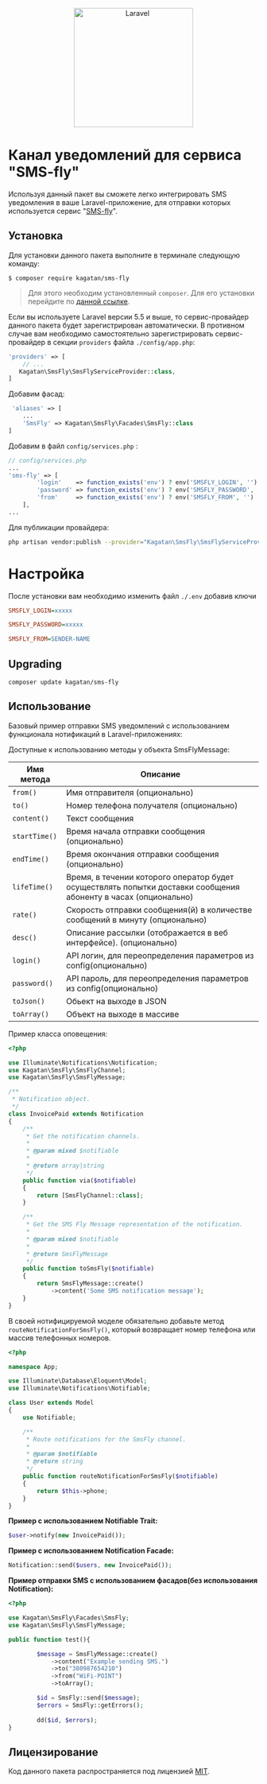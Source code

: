<p align="center">
  <img src="https://laravel.com/assets/img/components/logo-laravel.svg" alt="Laravel" width="240" />
</p>

# Канал уведомлений для сервиса "SMS-fly"

Используя данный пакет вы сможете легко интегрировать SMS уведомления в ваше Laravel-приложение, для отправки которых используется сервис "[SMS-fly][sms-fly_home]".

## Установка

Для установки данного пакета выполните в терминале следующую команду:

```shell
$ composer require kagatan/sms-fly
```

> Для этого необходим установленный `composer`. Для его установки перейдите по [данной ссылке][getcomposer].


Если вы используете Laravel версии 5.5 и выше, то сервис-провайдер данного пакета будет зарегистрирован автоматически. В противном случае вам необходимо самостоятельно зарегистрировать сервис-провайдер в секции `providers` файла `./config/app.php`:

```php
'providers' => [
    // ...
   Kagatan\SmsFly\SmsFlyServiceProvider::class,
]
```

Добавим фасад:

```php
 'aliases' => [
    ...
    'SmsFly' => Kagatan\SmsFly\Facades\SmsFly::class
]
```

Добавим в файл  `config/services.php` :
```php
// config/services.php
...
'sms-fly' => [
        'login'    => function_exists('env') ? env('SMSFLY_LOGIN', '') : '',
        'password' => function_exists('env') ? env('SMSFLY_PASSWORD', '') : '',
        'from'     => function_exists('env') ? env('SMSFLY_FROM', '') : '',
    ],
...
```

Для публикации провайдера:
```bash
php artisan vendor:publish --provider="Kagatan\SmsFly\SmsFlyServiceProvider"
```

# Настройка
После установки вам необходимо изменить файл `./.env` добавив ключи

```ini
SMSFLY_LOGIN=xxxxx

SMSFLY_PASSWORD=xxxxx

SMSFLY_FROM=SENDER-NAME
```
 

## Upgrading
 
```
composer update kagatan/sms-fly
```
 
## Использование

Базовый пример отправки SMS уведомлений с использованием функционала нотификаций в Laravel-приложениях:


Доступные к использованию методы у объекта SmsFlyMessage:

Имя метода   | Описание
------------ | --------
`from()`     | Имя отправителя (опционально)
`to()`       | Номер телефона получателя (опционально)
`content()`  | Текст сообщения
`startTime()`| Время начала отправки сообщения (опционально)
`endTime()`  | Время окончания отправки сообщения (опционально)
`lifeTime()` | Время, в течении которого оператор будет осуществлять попытки доставки сообщения абоненту в часах (опционально)
`rate()`     | Скорость отправки сообщения(й) в количестве сообщений в минуту (опционально)
`desc()`     | Описание рассылки (отображается в веб интерфейсе). (опционально)
`login()`    | API логин, для переопределения параметров из config(опционально)
`password()` | API пароль, для переопределения параметров из config(опционально)
`toJson()`   | Обьект на выходе в JSON
`toArray()`  | Объект на выходе в массиве



Пример класса оповещения:

```php
<?php

use Illuminate\Notifications\Notification;
use Kagatan\SmsFly\SmsFlyChannel;
use Kagatan\SmsFly\SmsFlyMessage;

/**
 * Notification object.
 */
class InvoicePaid extends Notification
{
    /**
     * Get the notification channels.
     *
     * @param mixed $notifiable
     *
     * @return array|string
     */
    public function via($notifiable)
    {
        return [SmsFlyChannel::class];
    }

    /**
     * Get the SMS Fly Message representation of the notification.
     *
     * @param mixed $notifiable
     *
     * @return SmsFlyMessage
     */
    public function toSmsFly($notifiable)
    {
        return SmsFlyMessage::create()
            ->content('Some SMS notification message');
    }
}

```

В своей нотифицируемой моделе обязательно добавьте метод `routeNotificationForSmsFly()`, который возвращает номер телефона или массив телефонных номеров.

```php
<?php

namespace App;

use Illuminate\Database\Eloquent\Model;
use Illuminate\Notifications\Notifiable;

class User extends Model
{
    use Notifiable;

    /**
     * Route notifications for the SmsFly channel.
     *
     * @param $notifiable
     * @return string
     */
    public function routeNotificationForSmsFly($notifiable)
    {
        return $this->phone;
    }
}

```


**Пример c использованием Notifiable Trait:**

```php
$user->notify(new InvoicePaid());
```


**Пример c использованием Notification Facade:**

```php
Notification::send($users, new InvoicePaid());
```

**Пример отправки SMS с использованием  фасадов(без использования Notification):**

```php
<?php

use Kagatan\SmsFly\Facades\SmsFly;
use Kagatan\SmsFly\SmsFlyMessage;

public function test(){

        $message = SmsFlyMessage::create()
            ->content("Example sending SMS.")
            ->to("380987654210")
            ->from("WiFi-POINT")
            ->toArray();

        $id = SmsFly::send($message);
        $errors = SmsFly::getErrors();
             
        dd($id, $errors);
}
```

## Лицензирование

Код данного пакета распространяется под лицензией [MIT][link_license].


[getcomposer]:https://getcomposer.org/download/
[sms-fly_home]:https://sms-fly.ua/
[link_license]:https://github.com/kagatan/sms-fly/blob/master/LICENSE
